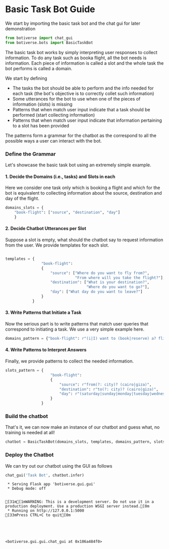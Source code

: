 # Basic Task Bot Guide

We start by importing the basic task bot and the chat gui for later demonstration


```python
from botiverse import chat_gui
from botiverse.bots import BasicTaskBot
```

The basic task bot works by simply interpreting user responses to collect information. To do any task such as booka flight, all the bot needs is information. Each piece of information is called a slot and the whole task the bot performs is called a domain.

We start by defining
- The tasks the bot should be able to perform and the info needed for each task (the bot's objective is to correctly collet such information)
- Some utterances for the bot to use when one of the pieces of information (slots) is missing
- Patterns that when match user input indicate that a task should be performed (start collecting information)
- Patterns that when match user input indicate that information pertaining to a slot has been provided

The patterns form a grammar for the chatbot as the correspond to all the possible ways a user can interact with the bot. 

### Define the Grammar

Let's showcase the basic task bot using an extremely simple example.

#### 1. Decide the Domains (i.e., tasks) and Slots in each

Here we consider one task only which is booking a flight and which for the bot is equivalent to collecting information about the source, destination and day of the flight.


```python
domains_slots = {
    "book-flight": ["source", "destination", "day"]
    }
```

#### 2. Decide Chatbot Utterances per Slot

Suppose a slot is empty, what should the chatbot say to request information from the user. We provide templates for each slot.


```python

templates = {
                "book-flight":
                {
                    "source": ["Where do you want to fly from?",
                               "From where will you take the flight?"],
                    "destination": ["What is your destination?",
                                    "Where do you want to go?"],
                    "day": ["What day do you want to leave?"]
                }
            }
```

#### 3. Write Patterns that Initiate a Task

Now the serious part is to write patterns that match user queries that correspond to initiating a task. We use a very simple example here.


```python
domains_pattern = {"book-flight": r"(i|I) want to (book|reserve) a? flights?"}
```

#### 4. Write Patterns to Interpret Answers

Finally, we provide patterns to collect the needed information.


```python
slots_pattern = {
                    "book-flight":
                    {
                        "source": r"from(?: city)? (cairo|giza)",
                        "destination": r"to(?: city)? (cairo|giza)",
                        "day": r"(saturday|sunday|monday|tuesday|wednesday|thursday|friday)"
                    }
                }
```

### Build the chatbot

That's it, we can now make an instance of our chatbot and guess what, no training is needed at all!


```python
chatbot = BasicTaskBot(domains_slots, templates, domains_pattern, slots_pattern, verbose=True)
```

### Deploy the Chatbot

We can try out our chatbot using the GUI as follows


```python
chat_gui('Task Bot', chatbot.infer)
```

     * Serving Flask app 'botiverse.gui.gui'
     * Debug mode: off


    [31m[1mWARNING: This is a development server. Do not use it in a production deployment. Use a production WSGI server instead.[0m
     * Running on http://127.0.0.1:5000
    [33mPress CTRL+C to quit[0m





    <botiverse.gui.gui.chat_gui at 0x106a484f0>

